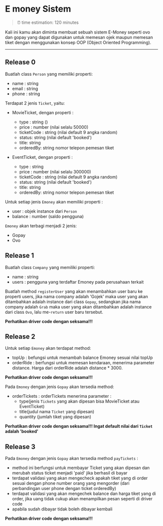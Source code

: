 # E money Sistem
> ⏰ time estimation: 120 minutes

Kali ini kamu akan diminta membuat sebuah sistem E-Money seperti ovo dan gopay yang dapat digunakan untuk memesan ojek maupun memesan tiket dengan menggunakan konsep OOP (Object Oriented Programming).



----



## Release 0

Buatlah class `Person` yang memiliki properti:

- name : string
- email : string
- phone : string

Terdapat 2 jenis `Ticket`, yaitu:
- MovieTicket, dengan properti :
  - type : string ()
  - price : number (nilai selalu 50000)
  - ticketCode : string (nilai default 9 angka random)
  - status: string (nilai default 'booked')
  - title: string
  - orderedBy: string nomor telepon pemesan tiket

- EventTicket, dengan properti :
  - type : string
  - price : number (nilai selalu 300000)
  - ticketCode : string (nilai default 9 angka random)
  - status: string (nilai default 'booked')
  - title: string
  - orderedBy: string nomor telepon pemesan tiket

Untuk setiap jenis `Emoney` akan memiliki properti : 
- user : objek instance dari `Person`
- balance : number (saldo pengguna)

`Emoney` akan terbagi menjadi 2 jenis:
- Gopay
- Ovo

## Release 1 
Buatlah class `Company` yang memiliki properti:

- name : string
- users : pengguna yang terdaftar Emoney
pada perusahaan terkait


Buatlah method `registerUser` yang akan menambahkan user baru ke properti users, jika nama company adalah 'Gojek' maka user yang akan ditambahkan adalah instance dari class `Gopay`, sedangkan jika nama company adalah `Grab`  maka user yang akan ditambahkan adalah instance dari class `Ovo`, lalu me-`return` user baru tersebut.

**Perhatikan driver code dengan seksama!!!**

## Release 2

Untuk setiap `Emoney` akan terdapat method:
- topUp : befungsi untuk menambah balance Emoney sesuai nilai topUp
- orderRide : berfungsi untuk memesan kendaraan, menerima parameter distance. Harga dari orderRide adalah distance * 3000. 

**Perhatikan driver code dengan seksama!!!**

Pada `Emoney` dengan jenis `Gopay` akan tersedia method:
- orderTickets : orderTickets menerima parameter :
  - type(jenis `Tickets` yang akan dipesan bisa MovieTicket atau EventTicket)
  - title(judul nama `Ticket` yang dipesan)
  - quantity (jumlah tiket yang dipesan)

**Perhatikan driver code dengan seksama!!! Ingat default nilai dari `Ticket` adalah 'booked'**


## Release 3

Pada `Emoney` dengan jenis `Gopay` akan tersedia method `payTickets` :
- method ini berfungsi untuk membayar Ticket yang akan dipesan dan merubah status ticket menjadi 'paid' jika berhasil di bayar
- terdapat validasi yang akan mengecheck apakah tiket yang di order sesuai dengan phone number orang yang mengorder (dari perbandingan user phone dengan ticket orderedBy)
- terdapat validasi yang akan mengechek balance dan harga tiket yang di order, jika uang tidak cukup akan menampilkan pesan seperti di driver code
- apabila sudah dibayar tidak boleh dibayar kembali

**Perhatikan driver code dengan seksama!!!**